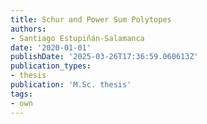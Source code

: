 ```yaml
---
title: Schur and Power Sum Polytopes
authors:
- Santiago Estupiñán-Salamanca
date: '2020-01-01'
publishDate: '2025-03-26T17:36:59.060613Z'
publication_types:
- thesis
publication: 'M.Sc. thesis'
tags:
- own
---
```

